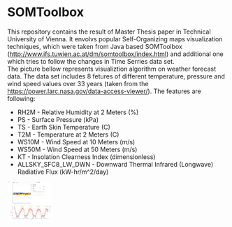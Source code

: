 # SOMToolbox

This repository contains the result of Master Thesis paper in Technical University of Vienna. It envolvs popular Self-Organizing maps visualization techniques, which were taken from Java based SOMToolbox (http://www.ifs.tuwien.ac.at/dm/somtoolbox/index.html) and additional one which tries to follow the changes in Time Serries data set.<br>
The picture bellow represents visualiztion algorithm on weather forecast data. The data set includes 8 fetures of different temperature, pressure and wind speed values over 33 years (taken from the https://power.larc.nasa.gov/data-access-viewer/). The features are following:
<ul>
  <li>RH2M - Relative Humidity at 2 Meters (%)</li>
  <li>PS - Surface Pressure (kPa)</li>
  <li>TS - Earth Skin Temperature (C)</li>
  <li>T2M - Temperature at 2 Meters (C)</li>
  <li>WS10M - Wind Speed at 10 Meters (m/s)</li>
  <li>WS50M - Wind Speed at 50 Meters (m/s)</li>
  <li>KT - Insolation Clearness Index (dimensionless)</li>
  <li>ALLSKY_SFC8_LW_DWN - Downward Thermal Infrared (Longwave) Radiative Flux (kW-hr/m^2/day)</li>
  </ul>
<img src="pics/SOM_TimeSerries.JPG" width=100/>
